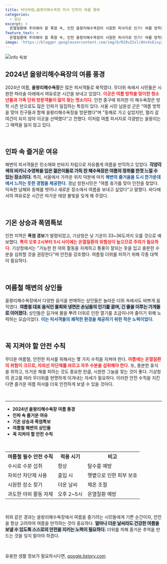 ```yaml
---
title: 바닷바람…을왕리해수욕장 피서 인파의 여름 행복
categories:
  - 일상
excerpt: >
  온열질환에 주의해야 할 폭염 속, 인천 을왕리해수욕장이 시원한 피서지로 인기! 여름 방학을 맞은 젊은이들이 더위를 피해 각양각색의 수영복을 입고 모여들고 있다. 대체 여행지로도 부각된 을왕리의 모습과 더위 속 즐길 거리, 식음료 소식까지 담았다.
feature_text: >
  온열질환에 주의해야 할 폭염 속, 인천 을왕리해수욕장이 시원한 피서지로 인기! 여름 방학을 맞은 젊은이들이 더위를 피해 각양각색의 수영복을 입고 모여들고 있다. 대체 여행지로도 부각된 을왕리의 모습과 더위 속 즐길 거리, 식음료 소식까지 담았다.
image: 'https://blogger.googleusercontent.com/img/b/R29vZ2xl/AVvXsEixyZcFfHzMRdzZMjFBmAUKJYCLCGyLL1o632UiGVXcaFdKo_bkvkuCioo0uUKlGfBVcT3P84aROyZIXSBEx3Aw5nCQ3pTgDom1WDC4m8eifvWiAmWEEVb4x6G_l8C0QH225ldMjyaFvpxGEBGNO37VmDTDMHGhJPq73UglMfDca1-0aw/s1600/blogspot.png'
---
```


<p><img src="https://blogger.googleusercontent.com/img/b/R29vZ2xl/AVvXsEixyZcFfHzMRdzZMjFBmAUKJYCLCGyLL1o632UiGVXcaFdKo_bkvkuCioo0uUKlGfBVcT3P84aROyZIXSBEx3Aw5nCQ3pTgDom1WDC4m8eifvWiAmWEEVb4x6G_l8C0QH225ldMjyaFvpxGEBGNO37VmDTDMHGhJPq73UglMfDca1-0aw/s1600/blogspot.png" alt="info 속보" /></p>

<h2 data-ke-size="size26">2024년 을왕리해수욕장의 여름 풍경</h2>

<p data-ke-size="size16">2024년 여름, <b>을왕리해수욕장</b>은 많은 피서객들로 북적였다. 무더위 속에서 시민들은 시원한 파라솔 아래에서 여유로운 시간을 보내고 있었다. <b><span style="color: #ee2323;">이곳은 여름 방학을 맞이한 청소년들과 가족 단위 방문객들이 많이 찾는 명소이다.</span></b> 인천 중구에 위치한 이 해수욕장은 방학 시즌 만으로도 많은 인파가 밀집하는 특징이 있다. 서울 시민 남윤성 군은 "여름 방학을 맞아 친구들과 함께 을왕리해수욕장을 방문했다"며 "동해로 가고 싶었지만, 멀리 갈 여건이 되지 않아 이곳을 선택했다"고 전했다. 이처럼 여름 피서지로 각광받는 을왕리는 그 매력을 잃지 않고 있다.</p>

<p data-ke-size="size16">&nbsp;</p>

<h2 data-ke-size="size26">인파 속 즐거운 여유</h2>

<p data-ke-size="size16">해변의 피서객들은 민소매와 반바지 차림으로 자유롭게 여름을 만끽하고 있었다. <b><span style="background-color: #21538527;">각양각색의 비키니 수영복을 입은 젊은이들로 가득 찬 해수욕장은 여름의 정취를 한껏 느낄 수 있는 장소이다.</span></b> 특히, 서울에서 가까운 위치 덕분에 마치 <b><span style="color: #1a5490;">해변의 즐거움을 도시 한가운데에서 느끼는 듯한 경험을 제공한다.</span></b> 경남 창원시민은 "여름 휴가를 맞아 인천을 찾았다. 익숙한 남해와 동해를 벗어나 새로운 장소에서 여름을 보내고 싶었다"고 말했다. 바다에서의 여유로운 시간은 따가운 태양 불빛을 잊게 해 주었다.</p>

<p data-ke-size="size16">&nbsp;</p>

<h2 data-ke-size="size26">기온 상승과 폭염특보</h2>

<p data-ke-size="size16">인천 지역은 <b>폭염 경보</b>가 발령되었고, 기상청은 낮 기온이 33~36도까지 오를 것으로 예보했다. <b><span style="color: #ee2323;">특히 오후 2시부터 5시 사이에는 온열질환의 위험성이 높으므로 주의가 필요하다.</span></b> 기상청에서는 "가능한 한 야외 활동을 자제하고 통풍이 잘되는 옷을 입고 충분한 수분을 섭취할 것을 권장한다"며 안전을 강조했다. 여름철 더위를 피하기 위해 각종 대책이 필요하다.</p>

<p data-ke-size="size16">&nbsp;</p>

<h2 data-ke-size="size26">여름철 해변의 상인들</h2>

<p data-ke-size="size16">을왕리해수욕장에서 다양한 음식을 판매하는 상인들은 놀라운 더위 속에서도 바쁘게 움직였다. <b><span style="background-color: #21538527;">여름철 대표 음식인 물회와 냉면은 손님들의 인기를 끌며, 긴 줄을 이루는 가게들로 이어졌다.</span></b> 상인들은 길가에 물을 뿌려 더위로 인한 열기를 조금이나마 줄이기 위해 노력하는 모습이었다. <b><span style="color: #1a5490;">이는 피서객들의 쾌적한 환경을 제공하기 위한 작은 노력이었다.</span></b></p>

<p data-ke-size="size16">&nbsp;</p>

<h2 data-ke-size="size26">꼭 지켜야 할 안전 수칙</h2>

<p data-ke-size="size16">무더운 여름철, 안전한 피서를 위해서는 몇 가지 수칙을 지켜야 한다. <b><span style="color: #ee2323;">여름에는 온열질환의 위험이 크므로, 자외선 차단제를 바르고 자주 수분을 섭취해야 한다.</span></b> 또, 충분한 휴식을 취하고, 뜨거운 해를 피하는 것도 중요한 만큼, 시원한 그늘을 찾는 것이 좋다. 기상청의 권고를 따라 무더위를 현명하게 이겨내는 자세가 필요하다. 이러한 안전 수칙을 지킨다면 즐거운 여름 피서를 더욱 안전하게 보낼 수 있을 것이다.</p>

<p data-ke-size="size16">&nbsp;</p>

<hr>

<ul>
<li><b>2024년 을왕리해수욕장 여름 풍경</b></li>
<li><b>인파 속 즐거운 여유</b></li>
<li><b>기온 상승과 폭염특보</b></li>
<li><b>여름철 해변의 상인들</b></li>
<li><b>꼭 지켜야 할 안전 수칙</b></li>
</ul>

<p data-ke-size="size16">&nbsp;</p>

<table>
<tr>
<td style="text-align: center; height: 17px;"><b>여름철 필수 안전 수칙</b></td>
<td style="text-align: center; height: 17px;"><b>적용 시기</b></td>
<td style="text-align: center; height: 17px;"><b>비고</b></td>
</tr>
<tr>
<td>수시로 수분 섭취</td>
<td>항상</td>
<td>탈수를 예방</td>
</tr>
<tr>
<td>자외선 차단제 사용</td>
<td>출입 시</td>
<td>햇볕으로 인한 피부 보호</td>
</tr>
<tr>
<td>시원한 장소 찾기</td>
<td>더운 날씨</td>
<td>체온 조절</td>
</tr>
<tr>
<td>과도한 야외 활동 자제</td>
<td>오후 2~5시</td>
<td>온열질환 예방</td>
</tr>
</table>

<p data-ke-size="size16">&nbsp;</p>

<p data-ke-size="size16">위와 같은 경과는 을왕리해수욕장에서 여름을 즐기려는 시민들에게 기쁜 순간이자, 안전을 항상 고려하여 여름을 만끽하는 것이 중요하다. <b><span style="background-color: #21538527;">얼마나 더운 날씨라도 건강한 여름을 보낼 수 있도록 스스로의 안전을 지키는 노력이 필요하다.</span></b> 더위를 피해 즐거운 추억을 만드는 것을 잊지 말아야 하겠다.</p>

<p data-ke-size="size16">&nbsp;</p>
유용한 생활 정보가 필요하시다면, <a href="https://qoogle.tistory.com" rel="dofollow">qoogle.tistory.com</a>


